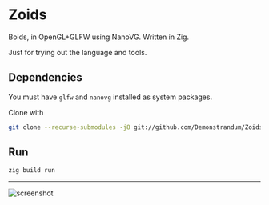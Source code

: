 # Zoids

Boids, in OpenGL+GLFW using NanoVG. Written in Zig.

Just for trying out the language and tools.

## Dependencies

You must have `glfw` and `nanovg` installed as system packages.

Clone with

```sh
git clone --recurse-submodules -j8 git://github.com/Demonstrandum/Zoids.git
```

## Run

```sh
zig build run
```

---

![screenshot](https://user-images.githubusercontent.com/26842759/190493039-1252726f-c784-4390-bd3a-1e31fca325af.png)
